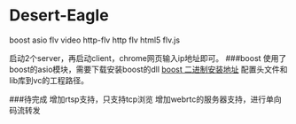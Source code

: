 # Desert-Eagle
boost asio flv video  http-flv http flv html5 flv.js

启动2个server，再启动client，chrome网页输入ip地址即可。
###boost
使用了boost的asio模块，需要下载安装boost的dll
[boost 二进制安装地址](https://sourceforge.net/projects/boost/files/boost-binaries/)
配置头文件和lib库到vc的工程路径。

###待完成
增加rtsp支持，只支持tcp浏览
增加webrtc的服务器支持，进行单向码流转发

